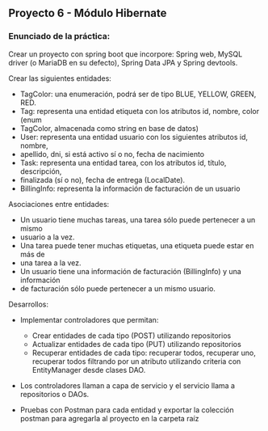 ## Proyecto 6 - Módulo Hibernate

### Enunciado de la práctica:

Crear un proyecto con spring boot que incorpore: Spring web, MySQL driver (o
MariaDB en su defecto), Spring Data JPA y Spring devtools.

Crear las siguientes entidades:

- TagColor: una enumeración, podrá ser de tipo BLUE, YELLOW, GREEN, RED.
- Tag: representa una entidad etiqueta con los atributos id, nombre, color (enum
- TagColor, almacenada como string en base de datos)
- User: representa una entidad usuario con los siguientes atributos id, nombre,
- apellido, dni, si está activo sí o no, fecha de nacimiento
- Task: representa una entidad tarea, con los atributos id, título, descripción,
- finalizada (sí o no), fecha de entrega LocalDate).
- BillingInfo: representa la información de facturación de un usuario

Asociaciones entre entidades:

- Un usuario tiene muchas tareas, una tarea sólo puede pertenecer a un mismo
- usuario a la vez.
- Una tarea puede tener muchas etiquetas, una etiqueta puede estar en más de
- una tarea a la vez.
- Un usuario tiene una información de facturación BillingInfo) y una información
- de facturación sólo puede pertenecer a un mismo usuario.

Desarrollos:

- Implementar controladores que permitan:

	- Crear entidades de cada tipo POST utilizando repositorios
	- Actualizar entidades de cada tipo PUT utilizando repositorios
	- Recuperar entidades de cada tipo: recuperar todos, recuperar uno, recuperar todos filtrando por un atributo utilizando criteria con EntityManager desde clases DAO.

- Los controladores llaman a capa de servicio y el servicio llama a repositorios o DAOs.

- Pruebas con Postman para cada entidad y exportar la colección postman para agregarla al proyecto en la carpeta raíz